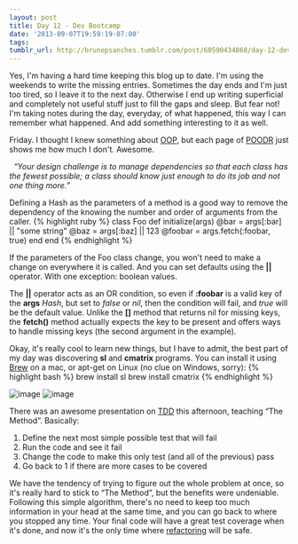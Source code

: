 ```yaml
---
layout: post
title: Day 12 - Dev Bootcamp
date: '2013-09-07T19:59:19-07:00'
tags:
tumblr_url: http://brunopsanches.tumblr.com/post/60590434868/day-12-dev-bootcamp
---
```


Yes, I'm having a hard time keeping this blog up to date. I'm using the weekends to write the missing entries. Sometimes the day ends and I'm just too tired, so I leave it to the next day. Otherwise I end up writing superficial and completely not useful stuff just to fill the gaps and sleep. But fear not! I'm taking notes during the day, everyday, of what happened, this way I can remember what happened. And add something interesting to it as well.

Friday. I thought I knew something about <a class="vt-p" href="http://en.wikipedia.org/wiki/Object-oriented_programming">OOP</a>, but each page of <a class="vt-p" href="http://www.poodr.com/">POODR</a> just shows me how much I don't. Awesome.


<em>  &#8220;Your design challenge is to manage dependencies so that each class has the fewest possible; a class should know just enough to do its job and not one thing more.&#8221;</em>


Defining a Hash as the parameters of a method is a good way to remove the dependency of the knowing the number and order of arguments from the caller.
{% highlight ruby %}
class Foo
  def initialize(args)
    @bar    = args[:bar] || "some string"
    @baz    = args[:baz] || 123
    @foobar = args.fetch(:foobar, true)
  end
end
{% endhighlight %}

If the parameters of the Foo class change, you won't need to make a change on everywhere it is called. And you can set defaults using the <strong>||</strong> operator. With one exception: boolean values.

The <strong>||</strong> operator acts as an OR condition, so even if <strong>:foobar</strong> is a valid key of the <strong>args</strong> <em>Hash</em>, but set to <em>false</em> or <em>nil</em>, then the condition will fail, and <em>true</em> will be the default value. Unlike the <strong>[]</strong> method that returns nil for missing keys, the <strong>fetch()</strong> method actually expects the key to be present and offers ways to handle missing keys (the second argument in the example).

Okay, it's really cool to learn new things, but I have to admit, the best part of my day was discovering <strong>sl</strong> and <strong>cmatrix</strong> programs. You can install it using <a class="vt-p" href="http://brew.sh/">Brew</a> on a mac, or apt-get on Linux (no clue on Windows, sorry):
{% highlight bash %}
brew install sl
brew install cmatrix
{% endhighlight %}

<img alt="image" src="http://media.tumblr.com/c7577d3233da7f74b402d9f761ebfb86/tumblr_inline_mss555y7L01qz4rgp.png"/>

<img alt="image" src="http://media.tumblr.com/4b2830277ff25d9ef7b6ec2e2607ed75/tumblr_inline_mss53pdpcE1qz4rgp.png"/>

There was an awesome presentation on <a class="vt-p" href="http://en.wikipedia.org/wiki/Test-driven_development">TDD</a> this afternoon, teaching &#8220;The Method&#8221;. Basically:
<ol><li><span>Define the next most simple possible test that will fail</span></li>
<li><span>Run the code and see it fail</span></li>
<li><span>Change the code to make this only test (and all of the previous) pass</span></li>
<li><span>Go back to 1 if there are more cases to be covered</span></li>
</ol>
<span>We have the tendency of trying to figure out the whole problem at once, so it's really hard to stick to &#8220;The Method&#8221;, but the benefits were undeniable. Following this simple algorithm, there's no need to keep too much information in your head at the same time, and you can go back to where you stopped any time. Your final code will have a great test coverage when it's done, and now it's the only time where </span><a class="vt-p" href="http://en.wikipedia.org/wiki/Code_refactoring">refactoring</a><span> will be safe.</span>
